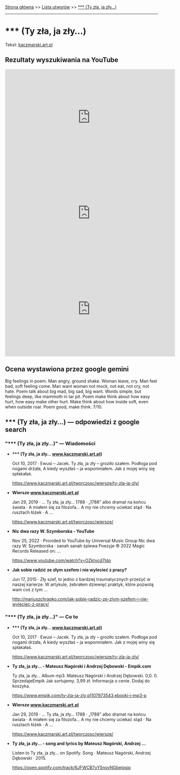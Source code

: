 [Strona główna](../index.md) >> [Lista utworów](../list.md) >> [\*\*\* (Ty zła, ja zły…)](1.md)

---

# *** (Ty zła, ja zły…)

Tekst: [kaczmarski.art.pl](https://www.kaczmarski.art.pl/tworczosc/wiersze/ty-zla-ja-zly/)

## Rezultaty wyszukiwania na YouTube

<iframe width="560" height="315" src="https://www.youtube.com/embed/3_PaRYzdRj0?si=IdontcarewhotheIRSsendsImnotpayingtaxes" title="YouTube video player" frameborder="0" allow="accelerometer; autoplay; clipboard-write; encrypted-media; gyroscope; picture-in-picture; web-share" referrerpolicy="strict-origin-when-cross-origin" allowfullscreen></iframe>

<iframe width="560" height="315" src="https://www.youtube.com/embed/VtsMVI8Fles?si=IdontcarewhotheIRSsendsImnotpayingtaxes" title="YouTube video player" frameborder="0" allow="accelerometer; autoplay; clipboard-write; encrypted-media; gyroscope; picture-in-picture; web-share" referrerpolicy="strict-origin-when-cross-origin" allowfullscreen></iframe>

<iframe width="560" height="315" src="https://www.youtube.com/embed/LymahcG-hBc?si=IdontcarewhotheIRSsendsImnotpayingtaxes" title="YouTube video player" frameborder="0" allow="accelerometer; autoplay; clipboard-write; encrypted-media; gyroscope; picture-in-picture; web-share" referrerpolicy="strict-origin-when-cross-origin" allowfullscreen></iframe>

## Ocena wystawiona przez google gemini

Big feelings in poem. Man angry, ground shake. Woman leave, cry. Man feel bad, soft feeling come. Man want woman not mock, not eat, not cry, not hate. Poem talk about big mad, big sad, big want. Words simple, but feelings deep, like mammoth in tar pit. Poem make think about how easy hurt, how easy make other hurt. Make think about how inside soft, even when outside roar. Poem good, make think. 7/10.


## \*\*\* (Ty zła, ja zły…) — odpowiedzi z google search

### "\*\*\* (Ty zła, ja zły…)" — Wiadomości

- **\*\*\* (Ty zła, ja zły… www.kaczmarski.art.pl)**

    Oct 10, 2017  ·  Ewusi – Jacek. Ty zła, ja zły – groziło szałem. Podłoga pod nogami drżała, A kiedy wyszłaś – ja wspomniałem. Jak z mojej winy się spłakałaś. 

   <https://www.kaczmarski.art.pl/tworczosc/wiersze/ty-zla-ja-zly/>
- **Wiersze www.kaczmarski.art.pl**

    Jan 29, 2019  ·  ...  Ty zła, ja zły… 1788 · „1788” albo dramat na końcu świata · A miałem się za filozofa… A my nie chcemy uciekać stąd · Na rusztach łóżek · A ... 

   <https://www.kaczmarski.art.pl/tworczosc/wiersze/>
- **Nic dwa razy W. Szymborska - YouTube**

    Nov 25, 2022  ·  Provided to YouTube by Universal Music Group Nic dwa razy W. Szymborska · sanah sanah śpiewa Poezyje ℗ 2022 Magic Records Released on: ... 

   <https://www.youtube.com/watch?v=OZktycd7Ido>
- **Jak sobie radzić ze złym szefem i nie wylecieć z pracy?**

    Jun 17, 2015  ·  Zły szef, to jedno z bardziej traumatycznych przeżyć w naszej karierze. W artykule, zebrałem dziewięć praktyk, które pozwolą wam coś z tym ... 

   <http://mariuszchrapko.com/jak-sobie-radzic-ze-zlym-szefem-i-nie-wyleciec-z-pracy/>

### "\*\*\* (Ty zła, ja zły…)" — Co to

- **\*\*\* (Ty zła, ja zły… www.kaczmarski.art.pl)**

    Oct 10, 2017  ·  Ewusi – Jacek. Ty zła, ja zły – groziło szałem. Podłoga pod nogami drżała, A kiedy wyszłaś – ja wspomniałem. Jak z mojej winy się spłakałaś. 

   <https://www.kaczmarski.art.pl/tworczosc/wiersze/ty-zla-ja-zly/>
- **Ty zła, ja zły... - Mateusz Nagórski i Andrzej Dębowski - Empik.com**

    Ty zła, ja zły... Album mp3. Mateusz Nagórski i Andrzej Dębowski. 0,0. 0. SprzedajeEmpik Jak sortujemy. 3,99 zł. Informacja o cenie. Dodaj do koszyka. 

   <https://www.empik.com/ty-zla-ja-zly,p1107973543,ebooki-i-mp3-p>
- **Wiersze www.kaczmarski.art.pl**

    Jan 29, 2019  ·  ...  Ty zła, ja zły… 1788 · „1788” albo dramat na końcu świata · A miałem się za filozofa… A my nie chcemy uciekać stąd · Na rusztach łóżek · A ... 

   <https://www.kaczmarski.art.pl/tworczosc/wiersze/>
- **Ty zła, ja zły... - song and lyrics by Mateusz Nagórski, Andrzej ...**

    Listen to Ty zła, ja zły... on Spotify. Song · Mateusz Nagórski, Andrzej Dębowski · 2015. 

   <https://open.spotify.com/track/6JFWCB7yY5novNGbeipsjp>

